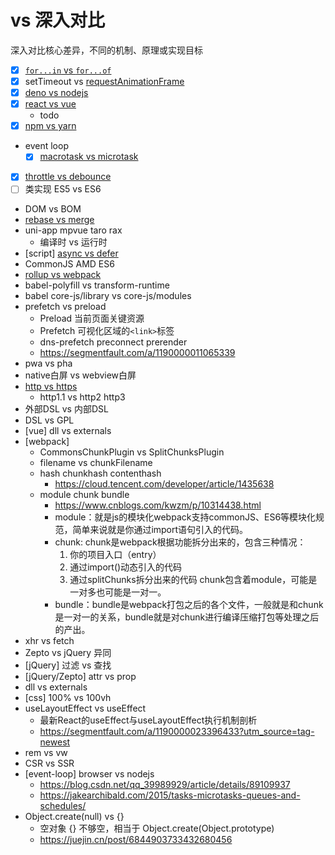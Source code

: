 # vs 深入对比

深入对比核心差异，不同的机制、原理或实现目标

- [x] [`for...in` vs `for...of`](https://github.com/cloudyan/learn-javascript/tree/master/es2015/17.for-of#forof-vs-forin)
- [x] setTimeout vs [requestAnimationFrame](https://github.com/cloudyan/learn-javascript/tree/master/window/01.requestAnimationFrame)
- [x] [deno vs nodejs](https://github.com/cloudyan/deno-vs-node)
- [x] [react vs vue](https://github.com/cloudyan/react-vs-vue)
  - todo
- [x] [npm vs yarn](./npm-vs-yarn.md)
- event loop
  - [x] [macrotask vs microtask](https://github.com/cloudyan/learn-javascript/tree/master/docs/event-loop)
- [x] [throttle vs debounce](./throttle-vs-debounce.md)
- [ ] 类实现 ES5 vs ES6
- DOM vs BOM
- [rebase vs merge](https://github.com/cloudyan/learn-git/blob/master/docs/rebase-vs-merge.md)
- uni-app mpvue taro rax
  - 编译时 vs 运行时
- [script] [async vs defer](../docs/2.script/readme.md)
- CommonJS AMD ES6
- [rollup vs webpack](./rollup-vs-webpack.md)
- babel-polyfill vs transform-runtime
- babel core-js/library vs core-js/modules
- prefetch vs preload
  - Preload 当前页面关键资源
  - Prefetch 可视化区域的`<link>`标签
  - dns-prefetch preconnect prerender
  - https://segmentfault.com/a/1190000011065339
- pwa vs pha
- native白屏 vs webview白屏
- [http vs https](./http-vs-https.md)
  - http1.1 vs http2 http3
- 外部DSL vs 内部DSL
- DSL vs GPL
- [vue] dll vs externals
- [webpack]
  - CommonsChunkPlugin vs SplitChunksPlugin
  - filename vs chunkFilename
  - hash chunkhash contenthash
    - https://cloud.tencent.com/developer/article/1435638
  - module chunk bundle
    - https://www.cnblogs.com/kwzm/p/10314438.html
    - module：就是js的模块化webpack支持commonJS、ES6等模块化规范，简单来说就是你通过import语句引入的代码。
    - chunk: chunk是webpack根据功能拆分出来的，包含三种情况：
      1. 你的项目入口（entry）
      2. 通过import()动态引入的代码
      3. 通过splitChunks拆分出来的代码
      chunk包含着module，可能是一对多也可能是一对一。
    - bundle：bundle是webpack打包之后的各个文件，一般就是和chunk是一对一的关系，bundle就是对chunk进行编译压缩打包等处理之后的产出。
- xhr vs fetch
- Zepto vs jQuery 异同
- [jQuery] 过滤 vs 查找
- [jQuery/Zepto] attr vs prop
- dll vs externals
- [css] 100% vs 100vh
- useLayoutEffect vs useEffect
  - 最新React的useEffect与useLayoutEffect执行机制剖析
  - https://segmentfault.com/a/1190000023396433?utm_source=tag-newest
- rem vs vw
- CSR vs SSR
- [event-loop] browser vs nodejs
  - https://blog.csdn.net/qq_39989929/article/details/89109937
  - https://jakearchibald.com/2015/tasks-microtasks-queues-and-schedules/
- Object.create(null) vs {}
  - 空对象 {} 不够空，相当于 Object.create(Object.prototype)
  - https://juejin.cn/post/6844903733432680456
